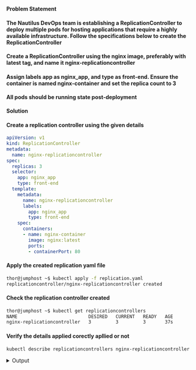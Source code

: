 **Problem Statement**

#### The Nautilus DevOps team is establishing a ReplicationController to deploy multiple pods for hosting applications that require a highly available infrastructure. Follow the specifications below to create the ReplicationController

#### Create a ReplicationController using the nginx image, preferably with latest tag, and name it nginx-replicationcontroller

#### Assign labels app as nginx_app, and type as front-end. Ensure the container is named nginx-container and set the replica count to 3

#### All pods should be running state post-deployment

**Solution**

#### Create a replication controller using the given details

```yaml
apiVersion: v1
kind: ReplicationController
metadata:
  name: nginx-replicationcontroller
spec:
  replicas: 3
  selector:
    app: nginx_app
    type: front-end
  template:
    metadata:
      name: nginx-replicationcontroller
      labels:
        app: nginx_app
        type: front-end
    spec:
      containers:
      - name: nginx-container
        image: nginx:latest
        ports:
        - containerPort: 80
```

#### Apply the created replication yaml file

```bash
thor@jumphost ~$ kubectl apply -f replication.yaml 
replicationcontroller/nginx-replicationcontroller created
```

#### Check the replication controller created

```bash
thor@jumphost ~$ kubectl get replicationcontrollers 
NAME                          DESIRED   CURRENT   READY   AGE
nginx-replicationcontroller   3         3         3       37s
```

#### Verify the details applied corectly apllied or not

```bash
kubectl describe replicationcontrollers nginx-replicationcontroller 
```

<details>
  <summary>Output</summary>
 Name:         nginx-replicationcontroller
 Namespace:    default
 Selector:     app=nginx_app,type=front-end
 Labels:       app=nginx_app
              type=front-end
Annotations:  <none>
Replicas:     3 current / 3 desired
Pods Status:  3 Running / 0 Waiting / 0 Succeeded / 0 Failed
Pod Template:
  Labels:  app=nginx_app
           type=front-end
  Containers:
   nginx-container:
    Image:         nginx:latest
    Port:          80/TCP
    Host Port:     0/TCP
    Environment:   <none>
    Mounts:        <none>
  Volumes:         <none>
  Node-Selectors:  <none>
  Tolerations:     <none>
Events:
  Type    Reason            Age   From                    Message
  ----    ------            ----  ----                    -------
  Normal  SuccessfulCreate  51s   replication-controller  Created pod: nginx-replicationcontroller-ccmzz
  Normal  SuccessfulCreate  51s   replication-controller  Created pod: nginx-replicationcontroller-5xnrp
  Normal  SuccessfulCreate  51s   replication-controller  Created pod: nginx-replicationcontroller-l6z6p
</details>
